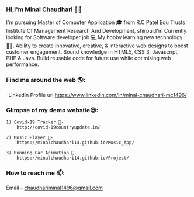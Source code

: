 ### Hi,I'm Minal Chaudhari 👩‍💻

<!--
**minalchaudhari14/minalchaudhari14** is a ✨_special_✨ repository because its `README.md` (this file) appears on your GitHub profile.

Here are some ideas to get you started:

- 🔭 I’m currently working on ...
- 🌱 I’m currently learning ...
- 👯 I’m looking to collaborate on ...
- 🤔 I’m looking for help with ...
- 💬 Ask me about ...
- 📫 How to reach me: ...
- 😄 Pronouns: ...
- ⚡ Fun fact: ...
-->
I'm pursuing Master of Computer Application 🎓 from R.C Patel Edu Trusts Institute Of Management Research And Development, shirpur.I'm Currently looking for Software developer job 💻.My hobby learning new technology 👩‍💻. 
Ability to create innovative, creative, & interactive web designs to boost customer engagement. Sound knowledge in HTML5, CSS 3, Javascript, PHP & Java. Build reusable code for future use while optimising web performance.

### Find me around the web 🌎:
-Linkedin Profile url
    https://www.linkedin.com/in/minal-chaudhari-mc1496/

### Glimpse of my demo website😎:
    1) Covid-19 Tracker 📱-
        http://covid-19countryupdate.in/
        
    2) Music Player 🎼-
        https://minalchaudhari14.github.io/Music_App/
        
    3) Running Car Animation 🚕-
        https://minalchaudhari14.github.io/Project/
        
        
  ###  How to reach me 📫: 
  Email - chaudhariminal1496@gmail.com
    
    
    
 

